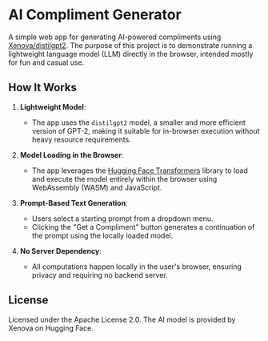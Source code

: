 # AI Compliment Generator

A simple web app for generating AI-powered compliments using [Xenova/distilgpt2](https://huggingface.co/Xenova/distilgpt2). The purpose of this project is to demonstrate running a lightweight language model (LLM) directly in the browser, intended mostly for fun and casual use.

## How It Works
1. **Lightweight Model**:
   - The app uses the `distilgpt2` model, a smaller and more efficient version of GPT-2, making it suitable for in-browser execution without heavy resource requirements.

2. **Model Loading in the Browser**:
   - The app leverages the [Hugging Face Transformers](https://huggingface.co/docs/transformers/index) library to load and execute the model entirely within the browser using WebAssembly (WASM) and JavaScript.

3. **Prompt-Based Text Generation**:
   - Users select a starting prompt from a dropdown menu.
   - Clicking the "Get a Compliment" button generates a continuation of the prompt using the locally loaded model.

4. **No Server Dependency**:
   - All computations happen locally in the user's browser, ensuring privacy and requiring no backend server.

## License
Licensed under the Apache License 2.0. The AI model is provided by Xenova on Hugging Face.
